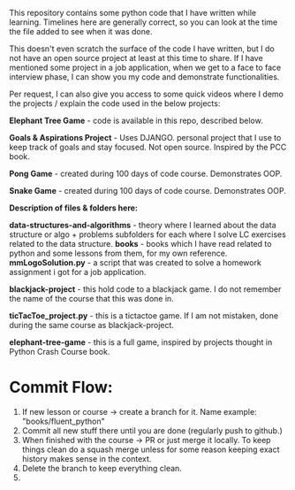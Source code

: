 This repository contains some python code that I have written while learning. Timelines here are generally correct, so you can look at the time the file added to see when it was done.

This doesn't even scratch the surface of the code I have written, but I do not have an open source project at least at this time to share. If I have mentioned some project in a job application, when we get to a face to face interview phase, I can show you my code and demonstrate functionalities.

Per request, I can also give you access to some quick videos where I demo the projects / explain the code used in the below projects:

**Elephant Tree Game** - code is available in this repo, described below.

**Goals & Aspirations Project** - Uses DJANGO. personal project that I use to keep track of goals and stay focused. Not open source. Inspired by the PCC book.

**Pong Game** - created during 100 days of code course. Demonstrates OOP.

**Snake Game** - created during 100 days of code course. Demonstrates OOP.

**Description of files & folders here:**

**data-structures-and-algorithms** - theory where I learned about the data structure or algo + problems subfolders for each where I solve LC exercises related to the data structure.
**books** - books which I have read related to python and some lessons from them, for my own reference.
**mmLogoSolution.py** - a script that was created to solve a homework assignment i got for a job application.



**blackjack-project** - this hold code to a blackjack game. I do not remember the name of the course that this was done in.


**ticTacToe_project.py** - this is a tictactoe game. If I am not mistaken, done during the same course as blackjack-project.


**elephant-tree-game** - this is a full game, inspired by projects thought in Python Crash Course book. 


# Commit Flow:

1. If new lesson or course -> create a branch for it. Name example: "books/fluent_python"
2. Commit all new stuff there until you are done (regularly push to github.)
3. When finished with the course -> PR or just merge it locally. To keep things clean do a squash merge unless for some reason keeping exact history makes sense in the context.
4. Delete the branch to keep everything clean.
5. 
